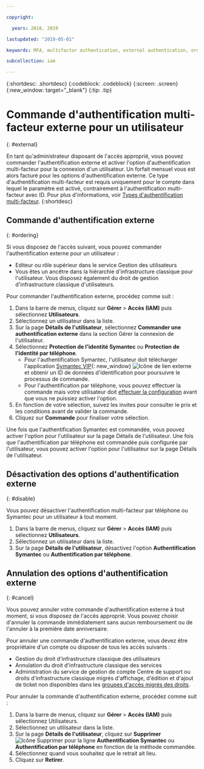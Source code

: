```yaml
---

copyright:

  years: 2018, 2019

lastupdated: "2019-05-01"

keywords: MFA, multifactor authentication, external authentication, order authentication, Symantec, phone-based authentication, cancel authentication order

subcollection: iam

---
```


{:shortdesc: .shortdesc}
{:codeblock: .codeblock}
{:screen: .screen}
{:new_window: target="_blank"}
{:tip: .tip}

# Commande d'authentification multi-facteur externe pour un utilisateur
{: #external}

En tant qu'administrateur disposant de l'accès approprié, vous pouvez commander l'authentification externe et activer l'option d'authentification multi-facteur pour la connexion d'un utilisateur. Un forfait mensuel vous est alors facturé pour les options d'authentification externe. Ce type d'authentification multi-facteur est requis uniquement pour le compte dans lequel le paramètre est activé, contrairement à l'authentification multi-facteur avec ID. Pour plus d'informations, voir [Types d'authentification multi-facteur](/docs/iam?topic=iam-types#types).
{:shortdesc}

## Commande d'authentification externe
{: #ordering}

Si vous disposez de l'accès suivant, vous pouvez commander l'authentification externe pour un utilisateur :

* Editeur ou rôle supérieur dans le service Gestion des utilisateurs
* Vous êtes un ancêtre dans la hiérarchie d'infrastructure classique pour l'utilisateur. Vous disposez également du droit de gestion d'infrastructure classique d'utilisateurs.

Pour commander l'authentification externe, procédez comme suit :

1. Dans la barre de menus, cliquez sur **Gérer** &gt; **Accès (IAM)** puis sélectionnez **Utilisateurs**.
2. Sélectionnez un utilisateur dans la liste.
3. Sur la page **Détails de l'utilisateur**, sélectionnez **Commander une authentification externe** dans la section Gérer la connexion de l'utilisateur.
4. Sélectionnez **Protection de l'identité Symantec** ou **Protection de l'identité par téléphone**.
    * Pour l'authentification Symantec, l'utilisateur doit télécharger l'application [Symantec VIP](https://vip.symantec.com/){: new_window} ![Icône de lien externe](../icons/launch-glyph.svg) et obtenir un ID de données d'identification pour poursuivre le processus de commande.
    * Pour l'authentification par téléphone, vous pouvez effectuer la commande mais votre utilisateur doit [effectuer la configuration](/docs/account?topic=account-login-settings#setting-up-phone-based-authentication) avant que vous ne puissiez activer l'option.
5. En fonction de votre sélection, suivez les invites pour consulter le prix et les conditions avant de valider la commande.
6. Cliquez sur **Commande** pour finaliser votre sélection.

Une fois que l'authentification Symantec est commandée, vous pouvez activer l'option pour l'utilisateur sur la page Détails de l'utilisateur. Une fois que l'authentification par téléphone est commandée puis configurée par l'utilisateur, vous pouvez activer l'option pour l'utilisateur sur la page Détails de l'utilisateur.

## Désactivation des options d'authentification externe
{: #disable}

Vous pouvez désactiver l'authentification multi-facteur par téléphone ou Symantec pour un utilisateur à tout moment.

1. Dans la barre de menus, cliquez sur **Gérer** &gt; **Accès (IAM)** puis sélectionnez **Utilisateurs**.
2. Sélectionnez un utilisateur dans la liste.
3. Sur la page **Détails de l'utilisateur**, désactivez l'option **Authentification Symantec** ou **Authentification par téléphone**.

## Annulation des options d'authentification externe
{: #cancel}

Vous pouvez annuler votre commande d'authentification externe à tout moment, si vous disposez de l'accès approprié. Vous pouvez choisir d'annuler la commande immédiatement sans aucun remboursement ou de l'annuler à la première date anniversaire.

Pour annuler une commande d'authentification externe, vous devez être propriétaire d'un compte ou disposer de tous les accès suivants :

* Gestion du droit d'infrastructure classique des utilisateurs
* Annulation du droit d'infrastructure classique des services
* Administration du service de gestion de compte Centre de support ou droits d'infrastructure classique migrés d'affichage, d'édition et d'ajout de ticket non disponibles dans les [groupes d'accès migrés des droits](/docs/iam?topic=iam-migrated_permissions).

Pour annuler la commande d'authentification externe, procédez comme suit :

1. Dans la barre de menus, cliquez sur **Gérer** &gt; **Accès (IAM)** puis sélectionnez Utilisateurs.
2. Sélectionnez un utilisateur dans la liste.
3. Sur la page **Détails de l'utilisateur**, cliquez sur **Supprimer** ![Icône Supprimer](../icons/icon_trash.svg) pour la ligne **Authentification Symantec** ou **Authentification par téléphone** en fonction de la méthode commandée.
4. Sélectionnez quand vous souhaitez que le retrait ait lieu.
5. Cliquez sur **Retirer**.
